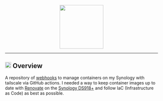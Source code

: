 <div align="center">

<img src="https://avatars.githubusercontent.com/u/1470571" align="center" width="144px" height="144px"/>

</div>

---

## <img src="https://fonts.gstatic.com/s/e/notoemoji/latest/1f4a1/512.gif" alt="💡" width="20" height="20"> Overview

A repository of [webhooks](https://github.com/adnanh/webhook) to manage containers on my Synology with tailscale via GitHub actions. I needed a way to keep container images up to date with [Renovate](https://github.com/renovatebot/renovate) on the [Synology DS918+](https://global.download.synology.com/download/Document/Hardware/DataSheet/DiskStation/18-year/DS918+/enu/Synology_DS918_Plus_Data_Sheet_enu.pdf) and follow IaC (Infrastructure as Code) as best as possible.
